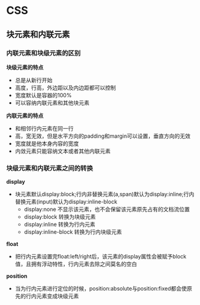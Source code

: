 # CSS

## 块元素和内联元素

### 内联元素和块级元素的区别
**块级元素的特点**
* 总是从新行开始
* 高度，行高，外边距以及内边距都可以控制
* 宽度默认是容器的100%
* 可以容纳内联元素和其他块元素

**内联元素的特点**
* 和相邻行内元素在同一行
* 高，宽无效，但是水平方向的padding和margin可以设置，垂直方向的无效
* 宽度就是他本身内容的宽度
* 内敛元素只能容纳文本或者其他内联元素

### 块级元素和内联元素之间的转换
**display**
* 块元素默认display:block;行内非替换元素(a,span)默认为display:inline;行内替换元素(input)默认为display:inline-block
  * display:none 不显示该元素，也不会保留该元素原先占有的文档流位置
  * display:block 转换为块级元素
  * display:inline 转换为行内元素
  * display:inline-block 转换为行内块级元素
  
**float**
* 把行内元素设置完float:left/right后，该元素的display属性会被赋予block值，且拥有浮动特性，行内元素去除之间莫名的空白

**position**
* 当为行内元素进行定位的时候，position:absolute与position:fixed都会使原先的行内元素变成块级元素
